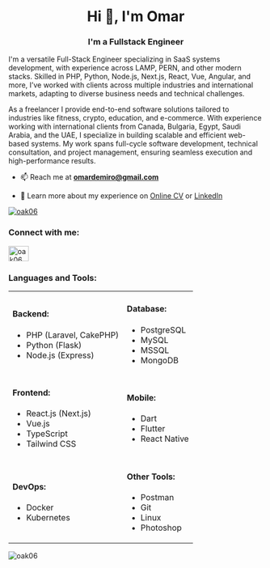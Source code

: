 <h1 align="center">Hi 👋, I'm Omar</h1>
<h3 align="center">I'm a Fullstack Engineer</h3>

<p align="left">
  I'm a versatile Full-Stack Engineer specializing in SaaS systems development, with experience across LAMP, PERN, and other modern stacks. Skilled in PHP, Python, Node.js, Next.js, React, Vue,   Angular, and more, I’ve worked with clients across multiple industries and international markets, adapting to diverse business needs and technical challenges.
</p>

<p align="left">
  As a freelancer I provide end-to-end software solutions tailored to industries like fitness, crypto, education, and e-commerce. With experience working with international clients from Canada,   Bulgaria, Egypt, Saudi Arabia, and the UAE, I specialize in building scalable and efficient web-based systems. My work spans full-cycle software development, technical consultation, and project management, ensuring seamless execution and high-performance results.
</p>

- 📫 Reach me at **omardemiro@gmail.com**

- 📄 Learn more about my experience on [Online CV](https://oak06.github.io/) or [LinkedIn](https://linkedin.com/in/OAK06)

<p align="left"> 
  <a href="https://github.com/ryo-ma/github-profile-trophy">
    <img src="https://github-profile-trophy.vercel.app/?username=oak06&theme=onedark&rank=SECRET,SSS,SS,S,AAA,AA,A" alt="oak06" />
  </a> 
</p>

<h3 align="left">Connect with me:</h3>
<p align="left">
<a href="https://linkedin.com/in/oak06" target="blank">
  <img align="center" src="https://raw.githubusercontent.com/rahuldkjain/github-profile-readme-generator/master/src/images/icons/Social/linked-in-alt.svg" alt="oak06" height="30" width="40" />
  </a>
</p>

<h3 align="left">Languages and Tools:</h3>
<table>
  <tr>
    <td>
      <h4 align="left">Backend:</h4>
      <ul align="left">
        <li>PHP (Laravel, CakePHP)</li>
        <li>Python (Flask)</li>
        <li>Node.js (Express)</li>
      </ul>
    </td>
    <td colspan="2">
      <h4 align="left">Database:</h4>
      <ul align="left">
        <li>PostgreSQL</li>
        <li>MySQL</li>
        <li>MSSQL</li>
        <li>MongoDB</li>
      </ul>
    </td>
  </tr>
  <tr>
    <td colspan="2">
      <h4 align="left">Frontend:</h4>
      <ul align="left">
        <li>React.js (Next.js)</li>
        <li>Vue.js</li>
        <li>TypeScript</li>
        <li>Tailwind CSS</li>
      </ul>
    </td>
    <td>
      <h4 align="left">Mobile:</h4>
      <ul align="left">
        <li>Dart</li>
        <li>Flutter</li>
        <li>React Native</li>
      </ul>
    </td>
  </tr>
  <tr>
    <td colspan="2">
      <h4 align="left">DevOps:</h4>
      <ul align="left">
        <li>Docker</li>
        <li>Kubernetes</li>
      </ul>
    </td>
    <td colspan="2">
      <h4 align="left">Other Tools:</h4>
      <ul align="left">
        <li>Postman</li>
        <li>Git</li>
        <li>Linux</li>
        <li>Photoshop</li>
      </ul>
    </td>
  </tr>
</table>

<!-- <table>
  <tr></tr>
  <tr>
    <td>
      <h4 align="left">Backend:</h4>
      <p align="left">
        <a href="https://www.php.net" target="_blank" rel="noreferrer">
          <img src="https://raw.githubusercontent.com/devicons/devicon/master/icons/php/php-original.svg" alt="php" width="40" height="40"/>
        </a>
        <a href="https://laravel.com/" target="_blank" rel="noreferrer">
          <img src="https://raw.githubusercontent.com/devicons/devicon/master/icons/laravel/laravel-plain-wordmark.svg" alt="laravel" width="40" height="40"/>
        </a>
        <a href="https://codeigniter.com" target="_blank" rel="noreferrer">
          <img src="https://cdn.worldvectorlogo.com/logos/codeigniter.svg" alt="codeigniter" width="40" height="40"/>
        </a>
        <a href="https://www.python.org" target="_blank" rel="noreferrer">
          <img src="https://raw.githubusercontent.com/devicons/devicon/master/icons/python/python-original.svg" alt="python" width="40" height="40"/> 
        </a>
        <a href="https://flask.palletsprojects.com/" target="_blank" rel="noreferrer">
          <img src="https://www.vectorlogo.zone/logos/pocoo_flask/pocoo_flask-icon.svg" alt="flask" width="40" height="40"/>
        </a>
         <a href="https://nodejs.org" target="_blank" rel="noreferrer"> 
          <img src="https://raw.githubusercontent.com/devicons/devicon/master/icons/nodejs/nodejs-original-wordmark.svg" alt="nodejs" width="40" height="40"/> 
        </a> 
        <a href="https://expressjs.com" target="_blank" rel="noreferrer">
          <img src="https://raw.githubusercontent.com/devicons/devicon/master/icons/express/express-original-wordmark.svg" alt="express" width="40" height="40"/>
        </a>
      </p>
    </td>
    <td colspan="2">
      <h4 align="left">Database:</h4>
      <p align="left">
        <a href="https://www.postgresql.org" target="_blank" rel="noreferrer">
          <img src="https://raw.githubusercontent.com/devicons/devicon/master/icons/postgresql/postgresql-original-wordmark.svg" alt="postgresql" width="40" height="40"/> 
        </a>
        <a href="https://www.mysql.com/" target="_blank" rel="noreferrer"> 
          <img src="https://raw.githubusercontent.com/devicons/devicon/master/icons/mysql/mysql-original-wordmark.svg" alt="mysql" width="40" height="40"/> 
        </a> 
         <a href="https://mariadb.org/" target="_blank" rel="noreferrer">
          <img src="https://www.vectorlogo.zone/logos/mariadb/mariadb-icon.svg" alt="mariadb" width="40" height="40"/>
        </a>
        <a href="https://www.microsoft.com/en-us/sql-server" target="_blank" rel="noreferrer"> 
          <img src="https://www.svgrepo.com/show/303229/microsoft-sql-server-logo.svg" alt="mssql" width="40" height="40"/> 
        </a>
        <a href="https://www.oracle.com/" target="_blank" rel="noreferrer">
          <img src="https://raw.githubusercontent.com/devicons/devicon/master/icons/oracle/oracle-original.svg" alt="oracle" width="40" height="40"/> 
        </a> 
        <a href="https://www.mongodb.com/" target="_blank" rel="noreferrer">
          <img src="https://raw.githubusercontent.com/devicons/devicon/master/icons/mongodb/mongodb-original-wordmark.svg" alt="mongodb" width="40" height="40"/>
        </a>
      </p>
    </td>
  </tr>
  <tr></tr>
  <tr>
    <td colspan="2">
      <h4 align="left">Frontend:</h4>
      <p align="left">
        <a href="https://nextjs.org/" target="_blank" rel="noreferrer"> 
          <img src="https://raw.githubusercontent.com/devicons/devicon/master/icons/react/nextjs-original-wordmark.svg" alt="Next.js" width="40" height="40"/> 
        </a> 
        <a href="https://reactjs.org/" target="_blank" rel="noreferrer"> 
          <img src="https://raw.githubusercontent.com/devicons/devicon/master/icons/react/react-original-wordmark.svg" alt="React.js" width="40" height="40"/> 
        </a> 
        <a href="https://vuejs.org/" target="_blank" rel="noreferrer"> 
          <img src="https://raw.githubusercontent.com/devicons/devicon/master/icons/vuejs/vuejs-original-wordmark.svg" alt="Vue.js" width="40" height="40"/>
        </a>
        <a href="https://www.typescriptlang.org/" target="_blank" rel="noreferrer"> 
          <img src="https://raw.githubusercontent.com/devicons/devicon/master/icons/typescript/typescript-original.svg" alt="typescript" width="40" height="40"/>
        </a>
        <a href="https://tailwindcss.com/" target="_blank" rel="noreferrer"> 
          <img src="https://www.vectorlogo.zone/logos/tailwindcss/tailwindcss-icon.svg" alt="tailwind" width="40" height="40"/>
        </a>
      </p>
    </td>
    <td>
      <h4 align="left">Mobile:</h4>
      <p align="left">
        <a href="https://dart.dev" target="_blank" rel="noreferrer">
          <img src="https://www.vectorlogo.zone/logos/dartlang/dartlang-icon.svg" alt="dart" width="40" height="40"/>
        </a>
        <a href="https://flutter.dev" target="_blank" rel="noreferrer">
          <img src="https://www.vectorlogo.zone/logos/flutterio/flutterio-icon.svg" alt="flutter" width="40" height="40"/>
        </a>
        <a href="https://reactnative.dev/" target="_blank" rel="noreferrer"> 
          <img src="https://reactnative.dev/img/header_logo.svg" alt="reactnative" width="40" height="40"/> 
        </a>
      </p>
    </td>
  </tr>
  <tr></tr>
  <tr>
    <td colspan="2">
      <h4 align="left">DevOps:</h4>
      <p align="left">
        <a href="https://www.docker.com/" target="_blank" rel="noreferrer">
            <img src="https://raw.githubusercontent.com/devicons/devicon/master/icons/docker/docker-original-wordmark.svg" alt="docker" width="40" height="40"/> 
        </a>
        <a href="https://kubernetes.io" target="_blank" rel="noreferrer">
            <img src="https://www.vectorlogo.zone/logos/kubernetes/kubernetes-icon.svg" alt="kubernetes" width="40" height="40"/>
        </a> 
      </p>
    </td>
    <td colspan="2">
      <h4 align="left">Other Tools:</h4>
      <p align="left">
        <a href="https://postman.com" target="_blank" rel="noreferrer"> 
          <img src="https://www.vectorlogo.zone/logos/getpostman/getpostman-icon.svg" alt="postman" width="40" height="40"/>
        </a> 
        <a href="https://git-scm.com/" target="_blank" rel="noreferrer">
          <img src="https://www.vectorlogo.zone/logos/git-scm/git-scm-icon.svg" alt="git" width="40" height="40"/>
        </a>
        <a href="https://www.linux.org/" target="_blank" rel="noreferrer">
          <img src="https://raw.githubusercontent.com/devicons/devicon/master/icons/linux/linux-original.svg" alt="linux" width="40" height="40"/>
        </a>
        <a href="https://www.photoshop.com/en" target="_blank" rel="noreferrer">
          <img src="https://raw.githubusercontent.com/devicons/devicon/master/icons/photoshop/photoshop-line.svg" alt="photoshop" width="40" height="40"/> 
        </a>
      </p>
    </td>
  </tr>
</table> -->

<p align="left"> 
  <img src="https://komarev.com/ghpvc/?username=oak06&label=Profile%20views&color=0e75b6&style=flat" alt="oak06" /> 
</p>
